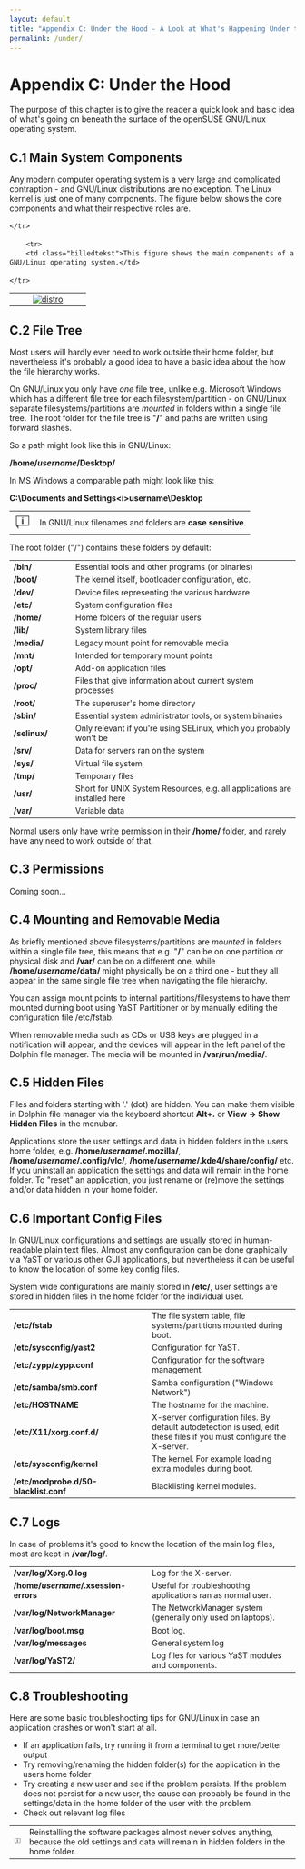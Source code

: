 ```yaml
---
layout: default
title: "Appendix C: Under the Hood - A Look at What's Happening Under the Surface"
permalink: /under/
---
```


# Appendix C: Under the Hood

The purpose of this chapter is to give the reader a quick look and basic idea of what's going on beneath the surface of the openSUSE GNU/Linux operating system.

## C.1 Main System Components

Any modern computer operating system is a very large and complicated contraption - and GNU/Linux distributions are no exception. The Linux kernel is just one of many components. The figure below shows the core components and what their respective roles are.

<table style="text-align: left; width: 100%;" border="0" cellpadding="2" cellspacing="2">
	<tbody>
	<tr>
		<td style="width: 50%;"><center><a href="images/pics/distro.png" rel="thumbnail"><img src="images/pics/distrob.png" alt="distro" class="pic" /></a></center>
</td>
	
		
	</tr>

      	<tr>
		<td class="billedtekst">This figure shows the main components of a GNU/Linux operating system.</td>
				
	</tr>
</tbody>
</table>

## C.2 File Tree

Most users will hardly ever need to work outside their home folder, but nevertheless it's probably a good idea to have a basic idea about the how the file hierarchy works.

On GNU/Linux you only have <i>one</i> file tree, unlike e.g. Microsoft Windows which has a different file tree for each filesystem/partition - on GNU/Linux separate filesystems/partitions are <i>mounted</i> in folders within a single file tree. The root folder for the file tree is "<b>/</b>" and paths are written using forward slashes.

So a path might look like this in GNU/Linux:

<b>/home/<i>username</i>/Desktop/</b>

In MS Windows a comparable path might look like this:

<b>C:\Documents and Settings\<i>username</i>\Desktop</b>

<div class="tip">
<table>
<tbody>
<tr>
<td><img src="images/pics/tip.png" alt="tip" /></td>
<td>In GNU/Linux filenames and folders are <b>case sensitive</b>.</td>
</tr>
</tbody>
</table>
</div>

The root folder ("/") contains these folders by default:

<table class="tabel">
<tbody>
  <tr>
      <td style="width: 95px;"><b>/bin/</b></td>
      <td>Essential tools and other programs (or binaries)</td>
  </tr>
  <tr class="d1">
      <td style="width: 95px;"><b>/boot/</b></td>
      <td>The kernel itself, bootloader configuration, etc.</td>
  </tr>
  <tr>
      <td style="width: 95px;"><b>/dev/</b></td>
      <td>Device files representing the various hardware</td>
  </tr>
  <tr class="d1">
      <td style="width: 95px;"><b>/etc/</b></td>
      <td>System configuration files</td>
  </tr>
  <tr>
      <td style="width: 95px;"><b>/home/</b></td>
      <td>Home folders of the regular users</td>
  </tr>
  <tr class="d1">
      <td style="width: 95px;"><b>/lib/</b></td>
      <td>System library files</td>
  </tr>
  <tr>
      <td style="width: 95px;"><b>/media/</b></td>
      <td>Legacy mount point for removable media</td>
  </tr>
  <tr class="d1">
      <td style="width: 95px;"><b>/mnt/</b></td>
      <td>Intended for temporary mount points</td>
  </tr>
  <tr>
      <td style="width: 95px;"><b>/opt/</b></td>
      <td>Add-on application files</td>
  </tr>
  <tr class="d1">
      <td style="width: 95px;"><b>/proc/</b></td>
      <td>Files that give information about current system processes</td>
  </tr>
  <tr>
      <td style="width: 95px;"><b>/root/</b></td>
      <td>The superuser's home directory</td>
  </tr>
  <tr class="d1">
      <td style="width: 95px;"><b>/sbin/</b></td>
      <td>Essential system administrator tools, or system binaries</td>
  </tr>
  <tr>
      <td style="width: 95px;"><b>/selinux/</b></td>
      <td>Only relevant if you're using SELinux, which you probably won't be</td>
  </tr>
  <tr class="d1">
      <td style="width: 95px;"><b>/srv/</b></td>
      <td>Data for servers ran on the system</td>
  </tr>
  <tr>
      <td style="width: 95px;"><b>/sys/</b></td>
      <td>Virtual file system</td>
  </tr>
  <tr class="d1">
      <td style="width: 95px;"><b>/tmp/</b></td>
      <td>Temporary files</td>
  </tr>
  <tr>
      <td style="width: 95px;"><b>/usr/</b></td>
      <td>Short for UNIX System Resources, e.g. all applications are installed here</td>
  </tr>
  <tr class="d1">
      <td style="width: 95px;"><b>/var/</b></td>
      <td>Variable data</td>
  </tr>
</tbody>
</table>

Normal users only have write permission in their <b>/home/</b> folder, and rarely have any need to work outside of that.

## C.3 Permissions

Coming soon...

## C.4 Mounting and Removable Media

As briefly mentioned above filesystems/partitions are <i>mounted</i> in folders within a single file tree, this means that e.g. "<b>/</b>" can be on one partition or physical disk and <b>/var/</b> can be on a different one, while <b>/home/<i>username</i>/data/</b> might physically be on a third one - but they all appear in the same single file tree when navigating the file hierarchy.

You can assign mount points to internal partitions/filesystems to have them mounted durning boot using YaST Partitioner or by manually editing the configuration file /etc/fstab.

When removable media such as CDs or USB keys are plugged in a notification will appear, and the devices will appear in the left panel of the Dolphin file manager. The media will be mounted in <b>/var/run/media/</b>.

## C.5 Hidden Files

Files and folders starting with '.' (dot) are hidden. You can make them visible in Dolphin file manager via the keyboard shortcut <b>Alt+.</b> or <b>View -&gt; Show Hidden Files</b> in the menubar.

Applications store the user settings and data in hidden folders in the users home folder, e.g. <b>/home/<i>username</i>/.mozilla/</b>, <b>/home/<i>username</i>/.config/vlc/</b>, <b>/home/<i>username</i>/.kde4/share/config/</b> etc. If you uninstall an application the settings and data will remain in the home folder. To "reset" an application, you just rename or (re)move the settings and/or data hidden in your home folder.

## C.6 Important Config Files

In GNU/Linux configurations and settings are usually stored in human-readable plain text files. Almost any configuration can be done graphically via YaST or various other GUI applications, but nevertheless it can be useful to know the location of some key config files.

System wide configurations are mainly stored in <b>/etc/</b>, user settings are stored in hidden files in the home folder for the individual user.

<table class="tabel">
<tbody>
  <tr>
      <td style="width: 230px;"><b>/etc/fstab</b></td>
      <td>The file system table, file systems/partitions mounted during boot.</td>
  </tr>
  <tr class="d1">
      <td style="width: 230px;"><b>/etc/sysconfig/yast2</b></td>
      <td>Configuration for YaST.</td>
  </tr>
  <tr>
      <td style="width: 230px;"><b>/etc/zypp/zypp.conf</b></td>
      <td>Configuration for the software management.</td>
  </tr>
  <tr class="d1">
      <td style="width: 230px;"><b>/etc/samba/smb.conf</b></td>
      <td>Samba configuration ("Windows Network")</td>
  </tr>
  <tr>
      <td style="width: 230px;"><b>/etc/HOSTNAME</b></td>
      <td>The hostname for the machine.</td>
  </tr>
  <tr class="d1">
      <td style="width: 230px;"><b>/etc/X11/xorg.conf.d/</b></td>
      <td>X-server configuration files. By default autodetection is used, edit these files if you must configure the X-server.</td>
  </tr>
  <tr>
      <td style="width: 230px;"><b>/etc/sysconfig/kernel</b></td>
      <td>The kernel. For example loading extra modules during boot.</td>
  </tr>
  <tr class="d1">
      <td style="width: 230px;"><b>/etc/modprobe.d/50-blacklist.conf</b></td>
      <td>Blacklisting kernel modules.</td>
  </tr>
  </tbody>
</table>

## C.7 Logs

In case of problems it's good to know the location of the main log files, most are kept in <b>/var/log/</b>.

<table class="tabel">
<tbody>
  <tr>
      <td style="width: 230px;"><b>/var/log/Xorg.0.log</b></td>
      <td>Log for the X-server.</td>
  </tr>
  <tr class="d1">
      <td style="width: 230px;"><b>/home/<i>username</i>/.xsession-errors</b></td>
      <td>Useful for troubleshooting applications ran as normal user.</td>
  </tr>
  <tr>
      <td style="width: 230px;"><b>/var/log/NetworkManager</b></td>
      <td>The NetworkManager system (generally only used on laptops).</td>
  </tr>
  <tr class="d1">
      <td style="width: 230px;"><b>/var/log/boot.msg</b></td>
      <td>Boot log.</td>
  </tr>
  <tr>
      <td style="width: 230px;"><b>/var/log/messages</b></td>
      <td>General system log</td>
  </tr>
  <tr class="d1">
      <td style="width: 230px;"><b>/var/log/YaST2/</b></td>
      <td>Log files for various YaST modules and components.</td>
  </tr>
  </tbody>
</table>

## C.8 Troubleshooting

Here are some basic troubleshooting tips for GNU/Linux in case an application crashes or won't start at all.

<ul>
<li>If an application fails, try running it from a terminal to get more/better output</li>
<li>Try removing/renaming the hidden folder(s) for the application in the users home folder</li>
<li>Try creating a new user and see if the problem persists. If the problem does not persist for a new user, the cause can probably be found in the settings/data in the home folder of the user with the problem</li>
<li>Check out relevant log files</li>
</ul>

<div class="tip">
<table>
<tbody>
<tr>
<td><img src="images/pics/tip.png" alt="tip" /></td>
<td>Reinstalling the software packages almost never solves anything, because the old settings and data will remain in hidden folders in the home folder.</td>
</tr>
</tbody>
</table>
</div>
